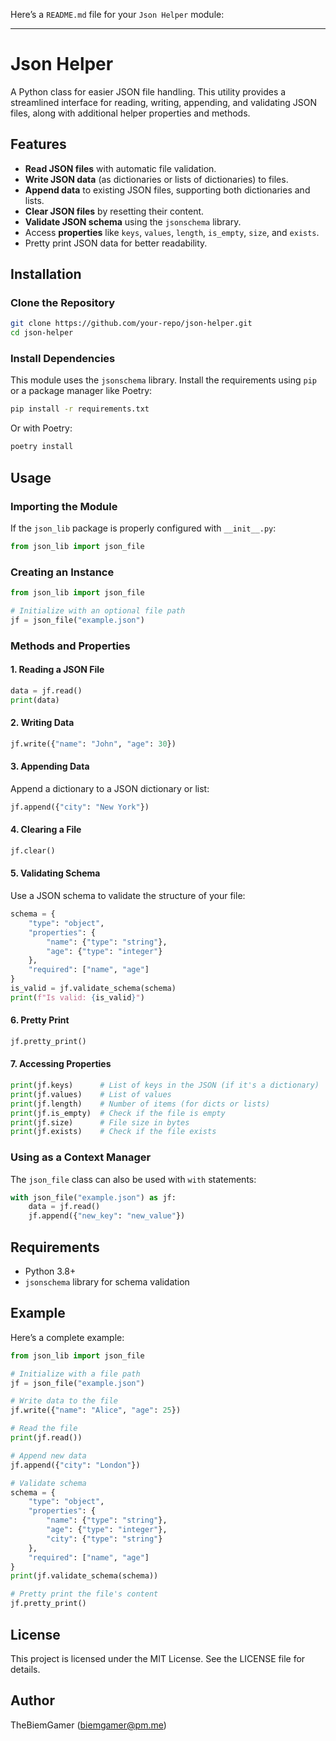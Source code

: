 Here’s a `README.md` file for your `Json Helper` module:

---

# Json Helper

A Python class for easier JSON file handling. This utility provides a streamlined interface for reading, writing, appending, and validating JSON files, along with additional helper properties and methods.

## Features

- **Read JSON files** with automatic file validation.
- **Write JSON data** (as dictionaries or lists of dictionaries) to files.
- **Append data** to existing JSON files, supporting both dictionaries and lists.
- **Clear JSON files** by resetting their content.
- **Validate JSON schema** using the `jsonschema` library.
- Access **properties** like `keys`, `values`, `length`, `is_empty`, `size`, and `exists`.
- Pretty print JSON data for better readability.

## Installation

### Clone the Repository
```bash
git clone https://github.com/your-repo/json-helper.git
cd json-helper
```

### Install Dependencies
This module uses the `jsonschema` library. Install the requirements using `pip` or a package manager like Poetry:

```bash
pip install -r requirements.txt
```

Or with Poetry:
```bash
poetry install
```

## Usage

### Importing the Module
If the `json_lib` package is properly configured with `__init__.py`:
```python
from json_lib import json_file
```

### Creating an Instance
```python
from json_lib import json_file

# Initialize with an optional file path
jf = json_file("example.json")
```

### Methods and Properties

#### **1. Reading a JSON File**
```python
data = jf.read()
print(data)
```

#### **2. Writing Data**
```python
jf.write({"name": "John", "age": 30})
```

#### **3. Appending Data**
Append a dictionary to a JSON dictionary or list:
```python
jf.append({"city": "New York"})
```

#### **4. Clearing a File**
```python
jf.clear()
```

#### **5. Validating Schema**
Use a JSON schema to validate the structure of your file:
```python
schema = {
    "type": "object",
    "properties": {
        "name": {"type": "string"},
        "age": {"type": "integer"}
    },
    "required": ["name", "age"]
}
is_valid = jf.validate_schema(schema)
print(f"Is valid: {is_valid}")
```

#### **6. Pretty Print**
```python
jf.pretty_print()
```

#### **7. Accessing Properties**
```python
print(jf.keys)      # List of keys in the JSON (if it's a dictionary)
print(jf.values)    # List of values
print(jf.length)    # Number of items (for dicts or lists)
print(jf.is_empty)  # Check if the file is empty
print(jf.size)      # File size in bytes
print(jf.exists)    # Check if the file exists
```

### Using as a Context Manager
The `json_file` class can also be used with `with` statements:
```python
with json_file("example.json") as jf:
    data = jf.read()
    jf.append({"new_key": "new_value"})
```

## Requirements

- Python 3.8+
- `jsonschema` library for schema validation

## Example

Here’s a complete example:
```python
from json_lib import json_file

# Initialize with a file path
jf = json_file("example.json")

# Write data to the file
jf.write({"name": "Alice", "age": 25})

# Read the file
print(jf.read())

# Append new data
jf.append({"city": "London"})

# Validate schema
schema = {
    "type": "object",
    "properties": {
        "name": {"type": "string"},
        "age": {"type": "integer"},
        "city": {"type": "string"}
    },
    "required": ["name", "age"]
}
print(jf.validate_schema(schema))

# Pretty print the file's content
jf.pretty_print()
```

## License

This project is licensed under the MIT License. See the LICENSE file for details.

## Author

TheBiemGamer ([biemgamer@pm.me](mailto:biemgamer@pm.me))